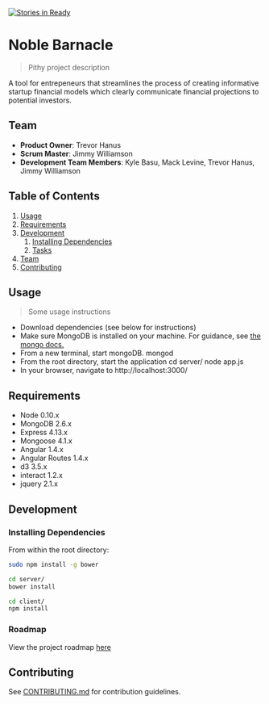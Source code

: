[![Stories in Ready](https://badge.waffle.io/NobleBarnacle/NobleBarnacle.png?label=ready&title=Ready)](https://waffle.io/NobleBarnacle/NobleBarnacle)
# Noble Barnacle

> Pithy project description
  
  A tool for entrepeneurs that streamlines the process of creating informative startup financial models which clearly communicate financial projections to potential investors. 

## Team

  - __Product Owner__: Trevor Hanus
  - __Scrum Master__: Jimmy Williamson
  - __Development Team Members__: Kyle Basu, Mack Levine, Trevor Hanus, Jimmy Williamson

## Table of Contents

1. [Usage](#Usage)
1. [Requirements](#requirements)
1. [Development](#development)
    1. [Installing Dependencies](#installing-dependencies)
    1. [Tasks](#tasks)
1. [Team](#team)
1. [Contributing](#contributing)

## Usage

> Some usage instructions

- Download dependencies (see below for instructions)
- Make sure MongoDB is installed on your machine. For guidance, see [the mongo docs.](docs.mongodb.org/manual/installation/)
- From a new terminal, start mongoDB.
    mongod
- From the root directory, start the application
    cd server/
    node app.js
- In your browser, navigate to http://localhost:3000/

## Requirements

- Node 0.10.x
- MongoDB 2.6.x
- Express 4.13.x
- Mongoose 4.1.x
- Angular 1.4.x
- Angular Routes 1.4.x
- d3 3.5.x
- interact 1.2.x
- jquery 2.1.x


## Development

### Installing Dependencies

From within the root directory:

```sh
sudo npm install -g bower

cd server/
bower install

cd client/
npm install
```

### Roadmap

View the project roadmap [here](LINK_TO_PROJECT_ISSUES)


## Contributing

See [CONTRIBUTING.md](https://github.com/unexpected-lion/ourglass/blob/master/contributing.md) for contribution guidelines.